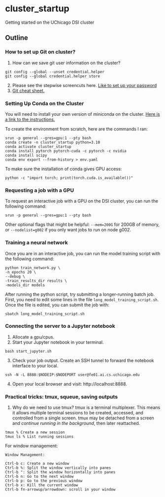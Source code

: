 # cluster_startup
Getting started on the UChicago DSI cluster


## Outline

### How to set up Git on cluster?
1. How can we save git user information on the cluster? 
```
git config --global --unset credential.helper
git config --global credential.helper store
```
2. Please see the stepwise screencuts here. [Like to set up your password](https://docs.google.com/document/d/13S4rIdJCzNqi_myG9TcjPyorI2n9IHbaqvS8Ao52R5Q/edit?usp=sharing)
3. [Git cheat sheet.](https://doabledanny.gumroad.com/l/git-commands-cheat-sheet-pdf)

### Setting Up Conda on the Cluster

You will need to install your own version of miniconda on the cluster. [Here is a link to the instructions.](https://github.com/uchicago-dsi/core-facility-docs/blob/main/slurm.md#part-vi-install-conda-for-environment-management)


To create the environment from scratch, here are the commands I ran:
```
srun -p general --gres=gpu:1 --pty bash
conda create -n cluster_startup python=3.10
conda activate cluster_startup
conda install pytorch pytorch-cuda -c pytorch -c nvidia
conda install scipy
conda env export --from-history > env.yaml
```

To make sure the installation of conda gives GPU access:
```
python -c "import torch; print(torch.cuda.is_available())"
```

### Requesting a job with a GPU

To request an interactive job with a GPU on the DSI cluster, you can run the following command:
```
srun -p general --gres=gpu:1 --pty bash
```
Other optional flags that might be helpful: `--mem=200G` for 200GB of memory, or `--nodelist=g002` if you only want jobs to run on node g002.

### Training a neural network

Once you are in an interactive job, you can run the model training script with the following command:

```
python train_network.py \
-n_epochs 20 \
--debug \
-train_results_dir results \
-models_dir models
```

After running the python script, try submitting a longer-running batch job. First, you need to edit some lines in the file `long_model_training_script.sh`. Once the file is edited, you can submit the job with:

```
sbatch long_model_training_script.sh
```

### Connecting the server to a Jupyter notebook

1. Allocate a gpu/cpus.
2. Start your Jupyter notebook in your terminal.
```
bash start_jupyter.sh
```
3. Check your job output. Create an SSH tunnel to forward the notebook interface to your local.
```
ssh -N -L 8888:$NODEIP:$NODEPORT user@fe01.ai.cs.uchicago.edu
```
4. Open your local browser and visit: http://localhost:8888.

### Practical tricks: tmux, squeue, saving outputs
1. Why do we need to use tmux? tmux is a terminal multiplexer. This means it allows multiple terminal sessions to be created, accessed, and controlled from a single screen. tmux may be detached from a screen and *continue running in the background*, then later reattached.
```
tmux % Create a new session
tmux ls % List running sessions
```
For window management:
```
Window Management:

Ctrl-b c: Create a new window
Ctrl-b %: Split the window vertically into panes
Ctrl-b ": Split the window horizontally into panes
Ctrl-b n: Go to the next window
Ctrl-b p: Go to the previous window
Ctrl-b x: Kill the current window
Ctrl-b fn-arrowup/arrowdown: scroll in your window
```

